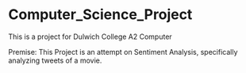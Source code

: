 Computer_Science_Project
========================
This is a project for Dulwich College A2 Computer

Premise: This Project is an attempt on Sentiment Analysis, specifically analyzing tweets of a movie.
